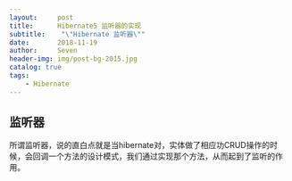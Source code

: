 ```yaml
---
layout:     post
title:      Hibernate5 监听器的实现
subtitle:    "\"Hibernate 监听器\""
date:       2018-11-19
author:     Seven
header-img: img/post-bg-2015.jpg
catalog: true
tags:
    - Hibernate
---
```


## 监听器
所谓监听器，说的直白点就是当hibernate对，实体做了相应功CRUD操作的时候，会回调一个方法的设计模式，我们通过实现那个方法，从而起到了监听的作用。



